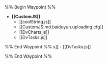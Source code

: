 
%% Begin Waypoint %%
- **[[CustomJS]]**
	- [[coolString.js]]
	- [[CustomJS.md.baiduyun.uploading.cfg]]
	- [[DvCharts.js]]
	- [[DvTasks.js]]

%% End Waypoint %%
s]]
	- [[DvTasks.js]]

%% End Waypoint %%
